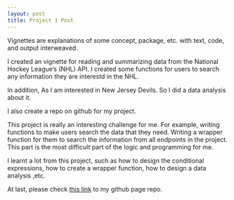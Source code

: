 ```yaml
---
layout: post
title: Project 1 Post
---
```


Vignettes are explanations of some concept, package, etc. with text, code, and output interweaved.

I created an vignette for reading and summarizing data from the National Hockey League’s
(NHL) API. I created some functions for users to search any information they are interestd in the NHL.

In addition, As I am interested in New Jersey Devils. So I did a data analysis  about it.

I also create a repo on github for my project.

This project is really an interesting challenge for me. For example, writing functions to make users search the data that they need. Writing a wrapper function for them to search the information from all endpoints in the project.  This part is the most difficult part of the logic and programming for me. 

I learnt a lot from this project, such as how to design the conditional expressions, how to create a wrapper function, how to design a data analysis ,etc.

At last, please check [this link](https://yuminbwu.github.io/project_repo/) to my github page repo.

